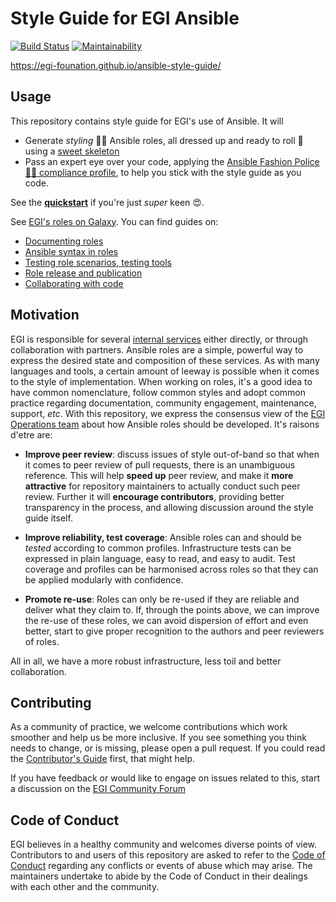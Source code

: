 # Style Guide for EGI Ansible

[![Build Status](https://travis-ci.org/EGI-Foundation/ansible-style-guide.svg?branch=master)](https://travis-ci.org/EGI-Foundation/ansible-style-guide) [![Maintainability](https://api.codeclimate.com/v1/badges/f92ace02a15c3ecd758e/maintainability)](https://codeclimate.com/github/EGI-Foundation/ansible-style-guide/maintainability)

https://egi-founation.github.io/ansible-style-guide/

## Usage

This repository contains style guide for EGI's use of Ansible.
It will

- Generate _styling_ 🏄🏾 Ansible roles, all dressed up and ready to roll 👗 using a [sweet skeleton](egi-galaxy-template)
- Pass an expert eye over your code, applying the [Ansible Fashion Police  :policeman: compliance profile](ansible-fashion-police), to help you stick with the style guide as you code.

See the [**quickstart**](docs/Usage.md) if you're just _super_ keen 😍.


See [EGI's roles on Galaxy](https://galaxy.ansible.com/EGI-Foundation).
You can find guides on:

- [Documenting roles](docs/Documentation.md)
- [Ansible syntax in roles](docs/AnsibleSyntax.md)
- [Testing role scenarios, testing tools](docs/Testing.md)
- [Role release and publication](docs/Release.md)
- [Collaborating with code](docs/git.md)

## Motivation

EGI is responsible for several [internal services](https://www.egi.eu/internal-services) either directly, or through collaboration with partners.
Ansible roles are a simple, powerful way to express the desired state and composition of these services.
As with many languages and tools, a certain amount of leeway is possible when it comes to the style of implementation.
When working on roles, it's a good idea to have common nomenclature,
follow common styles and adopt common practice regarding documentation,
community engagement, maintenance, support, _etc_.
With this repository, we express the consensus view of the [EGI Operations team](https://www.egi.eu/internal-services/operations-coordination-and-support/)
about how Ansible roles should be developed. It's raisons d'etre are:

- **Improve peer review**: discuss issues of style out-of-band so that when it
  comes to peer review of pull requests, there is an unambiguous reference.
  This will help **speed up** peer review, and make it **more attractive** for
  repository maintainers to actually conduct such peer review.
  Further it will **encourage contributors**, providing better transparency in
  the process, and allowing discussion around the style guide itself.

- **Improve reliability,  test coverage**: Ansible roles can and should be _tested_ according to common profiles.
  Infrastructure tests can be expressed in plain language, easy to read, and easy to audit.
  Test coverage and profiles can be harmonised across roles so that they can be applied modularly with confidence.

- **Promote re-use**: Roles can only be re-used if they are reliable and deliver what they claim to.
  If, through the points above, we can improve the re-use of these roles, we can avoid dispersion of effort and even better, start to give proper recognition to the authors and peer reviewers of roles.

All in all, we have a more robust infrastructure, less toil and better collaboration.

## Contributing

As a community of practice, we welcome contributions which work
smoother and help us be more inclusive.
If you see something you think needs to change, or is missing, please
open a pull request.
If you could read the [Contributor's Guide](.github/CONTRIBUTING.md) first,
that might help.

If you have feedback or would like to engage on issues related to this, start a discussion on the [EGI Community Forum](https://community.egi.eu)

## Code of Conduct

EGI believes in a healthy community and welcomes diverse points of view.
Contributors to and users of this repository are asked to refer to the [Code of Conduct](.github/CODE_OF_CONDUCT.md) regarding any conflicts or events of abuse which may arise.
The maintainers undertake to abide by the Code of Conduct in their dealings with each other and the community.
